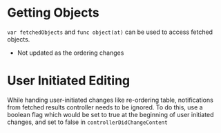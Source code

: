 # Getting Objects

`var fetchedObjects` and `func object(at)` can be used to access fetched
objects.

- Not updated as the ordering changes

# User Initiated Editing

While handing user-initiated changes like re-ordering table, notifications from
fetched results controller needs to be ignored. To do this, use a boolean flag
which would be set to true at the beginning of user initiated changes, and set
to false in `controllerDidChangeContent`
